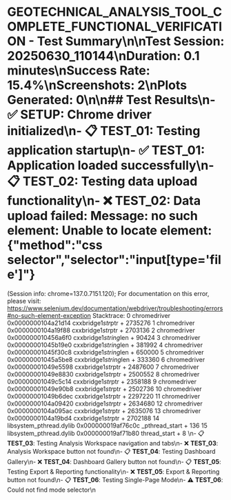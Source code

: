 # GEOTECHNICAL_ANALYSIS_TOOL_COMPLETE_FUNCTIONAL_VERIFICATION - Test Summary\n\n**Test Session:** 20250630_110144\n**Duration:** 0.1 minutes\n**Success Rate:** 15.4%\n**Screenshots:** 2\n**Plots Generated:** 0\n\n## Test Results\n- ✅ **SETUP**: Chrome driver initialized\n- 📋 **TEST_01**: Testing application startup\n- ✅ **TEST_01**: Application loaded successfully\n- 📋 **TEST_02**: Testing data upload functionality\n- ❌ **TEST_02**: Data upload failed: Message: no such element: Unable to locate element: {"method":"css selector","selector":"input[type='file']"}
  (Session info: chrome=137.0.7151.120); For documentation on this error, please visit: https://www.selenium.dev/documentation/webdriver/troubleshooting/errors#no-such-element-exception
Stacktrace:
0   chromedriver                        0x0000000104a21d14 cxxbridge1$str$ptr + 2735276
1   chromedriver                        0x0000000104a19f88 cxxbridge1$str$ptr + 2703136
2   chromedriver                        0x000000010456a6f0 cxxbridge1$string$len + 90424
3   chromedriver                        0x00000001045b19e0 cxxbridge1$string$len + 381992
4   chromedriver                        0x00000001045f30c8 cxxbridge1$string$len + 650000
5   chromedriver                        0x00000001045a5be8 cxxbridge1$string$len + 333360
6   chromedriver                        0x00000001049e5598 cxxbridge1$str$ptr + 2487600
7   chromedriver                        0x00000001049e8830 cxxbridge1$str$ptr + 2500552
8   chromedriver                        0x00000001049c5c14 cxxbridge1$str$ptr + 2358188
9   chromedriver                        0x00000001049e90b8 cxxbridge1$str$ptr + 2502736
10  chromedriver                        0x00000001049b6dec cxxbridge1$str$ptr + 2297220
11  chromedriver                        0x0000000104a09420 cxxbridge1$str$ptr + 2634680
12  chromedriver                        0x0000000104a095ac cxxbridge1$str$ptr + 2635076
13  chromedriver                        0x0000000104a19bd4 cxxbridge1$str$ptr + 2702188
14  libsystem_pthread.dylib             0x000000019af76c0c _pthread_start + 136
15  libsystem_pthread.dylib             0x000000019af71b80 thread_start + 8
\n- 📋 **TEST_03**: Testing Analysis Workspace navigation and tabs\n- ❌ **TEST_03**: Analysis Workspace button not found\n- 📋 **TEST_04**: Testing Dashboard Gallery\n- ❌ **TEST_04**: Dashboard Gallery button not found\n- 📋 **TEST_05**: Testing Export & Reporting functionality\n- ❌ **TEST_05**: Export & Reporting button not found\n- 📋 **TEST_06**: Testing Single-Page Mode\n- ⚠️ **TEST_06**: Could not find mode selector\n